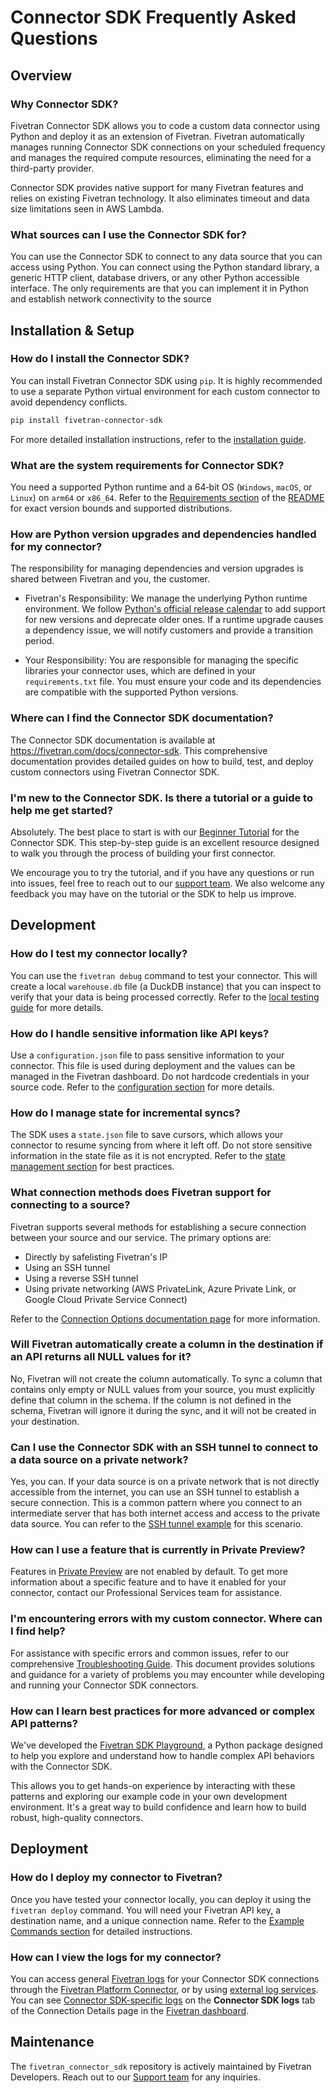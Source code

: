 # Connector SDK Frequently Asked Questions

## Overview

### Why Connector SDK?
Fivetran Connector SDK allows you to code a custom data connector using Python and deploy it as an extension of Fivetran. Fivetran automatically manages running Connector SDK connections on your scheduled frequency and manages the required compute resources, eliminating the need for a third-party provider.

Connector SDK provides native support for many Fivetran features and relies on existing Fivetran technology. It also eliminates timeout and data size limitations seen in AWS Lambda.

### What sources can I use the Connector SDK for?
You can use the Connector SDK to connect to any data source that you can access using Python. You can connect using the Python standard library, a generic HTTP client, database drivers, or any other Python accessible interface. The only requirements are that you can implement it in Python and establish network connectivity to the source


## Installation & Setup

### How do I install the Connector SDK?
You can install Fivetran Connector SDK using `pip`. It is highly recommended to use a separate Python virtual environment for each custom connector to avoid dependency conflicts.

```bash
pip install fivetran-connector-sdk
```
For more detailed installation instructions, refer to the [installation guide](https://fivetran.com/docs/connector-sdk/setup-guide).

### What are the system requirements for Connector SDK?
You need a supported Python runtime and a 64‑bit OS (`Windows`, `macOS`, or `Linux`) on `arm64` or `x86_64`. Refer to the [Requirements section](https://github.com/fivetran/fivetran_connector_sdk?tab=readme-ov-file#requirements) of the [README](https://github.com/fivetran/fivetran_connector_sdk/blob/main/README.md) for exact version bounds and supported distributions.

### How are Python version upgrades and dependencies handled for my connector?
The responsibility for managing dependencies and version upgrades is shared between Fivetran and you, the customer.
  - Fivetran's Responsibility: We manage the underlying Python runtime environment. We follow [Python's official release calendar](https://devguide.python.org/versions/) to add support for new versions and deprecate older ones. If a runtime upgrade causes a dependency issue, we will notify customers and provide a transition period.

  - Your Responsibility: You are responsible for managing the specific libraries your connector uses, which are defined in your `requirements.txt` file. You must ensure your code and its dependencies are compatible with the supported Python versions.

### Where can I find the Connector SDK documentation?
The Connector SDK documentation is available at https://fivetran.com/docs/connector-sdk. This comprehensive documentation provides detailed guides on how to build, test, and deploy custom connectors using Fivetran Connector SDK.

### I'm new to the Connector SDK. Is there a tutorial or a guide to help me get started?
Absolutely. The best place to start is with our [Beginner Tutorial](https://fivetran.com/docs/connector-sdk/tutorials/beginners-tutorial) for the Connector SDK. This step-by-step guide is an excellent resource designed to walk you through the process of building your first connector.

We encourage you to try the tutorial, and if you have any questions or run into issues, feel free to reach out to our [support team](https://support.fivetran.com/hc/en-us). We also welcome any feedback you may have on the tutorial or the SDK to help us improve.


## Development

### How do I test my connector locally?
You can use the `fivetran debug` command to test your connector. This will create a local `warehouse.db` file (a DuckDB instance) that you can inspect to verify that your data is being processed correctly. Refer to the [local testing guide](https://fivetran.com/docs/connector-sdk/setup-guide#testyourcustomconnector) for more details.

### How do I handle sensitive information like API keys?
Use a `configuration.json` file to pass sensitive information to your connector. This file is used during deployment and the values can be managed in the Fivetran dashboard. Do not hardcode credentials in your source code. Refer to the [configuration section](https://fivetran.com/docs/connector-sdk/working-with-connector-sdk#workingwithconfigurationjsonfile) for more details.

### How do I manage state for incremental syncs?
The SDK uses a `state.json` file to save cursors, which allows your connector to resume syncing from where it left off. Do not store sensitive information in the state file as it is not encrypted. Refer to the [state management section](https://fivetran.com/docs/connector-sdk/working-with-connector-sdk#workingwithstatejsonfile) for best practices.

### What connection methods does Fivetran support for connecting to a source?
Fivetran supports several methods for establishing a secure connection between your source and our service. The primary options are:
- Directly by safelisting Fivetran's IP
- Using an SSH tunnel
- Using a reverse SSH tunnel
- Using private networking (AWS PrivateLink, Azure Private Link, or Google Cloud Private Service Connect)

Refer to the [Connection Options documentation page](https://fivetran.com/docs/connector-sdk/connection-options#connectionoptions) for more information.

### Will Fivetran automatically create a column in the destination if an API returns all NULL values for it?
No, Fivetran will not create the column automatically. To sync a column that contains only empty or NULL values from your source, you must explicitly define that column in the schema. If the column is not defined in the schema, Fivetran will ignore it during the sync, and it will not be created in your destination.

### Can I use the Connector SDK with an SSH tunnel to connect to a data source on a private network?
Yes, you can. If your data source is on a private network that is not directly accessible from the internet, you can use an SSH tunnel to establish a secure connection. This is a common pattern where you connect to an intermediate server that has both internet access and access to the private data source.
You can refer to the [SSH tunnel example](https://github.com/fivetran/fivetran_connector_sdk/blob/main/examples/common_patterns_for_connectors/ssh_tunnels/key_based_authentication/README.md) for this scenario.

### How can I use a feature that is currently in Private Preview?
Features in [Private Preview](https://fivetran.com/docs/core-concepts#releasephases) are not enabled by default. To get more information about a specific feature and to have it enabled for your connector, contact our Professional Services team for assistance.

### I'm encountering errors with my custom connector. Where can I find help?
For assistance with specific errors and common issues, refer to our comprehensive [Troubleshooting Guide](https://fivetran.com/docs/connector-sdk/troubleshooting). This document provides solutions and guidance for a variety of problems you may encounter while developing and running your Connector SDK connectors.

### How can I learn best practices for more advanced or complex API patterns?
We've developed the [Fivetran SDK Playground](https://pypi.org/project/fivetran-api-playground/), a Python package designed to help you explore and understand how to handle complex API behaviors with the Connector SDK.

This allows you to get hands-on experience by interacting with these patterns and exploring our example code in your own development environment. It's a great way to build confidence and learn how to build robust, high-quality connectors.



## Deployment

### How do I deploy my connector to Fivetran?
Once you have tested your connector locally, you can deploy it using the `fivetran deploy` command. You will need your Fivetran API key, a destination name, and a unique connection name. Refer to the [Example Commands section](https://fivetran.com/docs/connector-sdk/working-with-connector-sdk#examplecommands) for detailed instructions.

### How can I view the logs for my connector?
You can access general [Fivetran logs](https://fivetran.com/docs/logs) for your Connector SDK connections through the [Fivetran Platform Connector](https://fivetran.com/docs/logs/fivetran-platform), or by using [external log services](https://fivetran.com/docs/logs/external-logs). You can see [Connector SDK-specific logs](https://fivetran.com/docs/connector-sdk/working-with-connector-sdk#connectorsdklogs) on the **Connector SDK logs** tab of the Connection Details page in the [Fivetran dashboard](https://fivetran.com/dashboard/).


## Maintenance
The `fivetran_connector_sdk` repository is actively maintained by Fivetran Developers. Reach out to our [Support team](https://support.fivetran.com/hc/en-us) for any inquiries.
